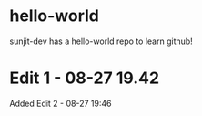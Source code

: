 # hello-world
sunjit-dev has a hello-world repo to learn github! 

# Edit 1 - 08-27 19.42
Added Edit 2 - 08-27 19:46 
